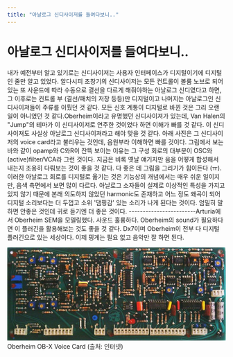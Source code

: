 ```yaml
---
title: "아날로그 신디사이저를 들여다보니.."
---
```

# 아날로그 신디사이저를 들여다보니..

내가 예전부터 알고 있기로는 신디사이저는 사용자 인터페이스가 디지털이기에 디지털인 줄만 알고 있었다. 알다시피 초창기의 신디사이저는 모든 컨트롤이 볼륨 노브로 되어있는 또 사운드에 따라 수동으로 결선을 다르게 해줘야하는 아날로그 신디였다고 하면, 그 이후로는 컨트롤 부 (결선/패치의 저장 등등)만 디지털이고 나머지는 아날로그인 신디사이져들이 주류를 이뤘던 것 같다. 모든 신호 계통이 디지털로 바뀐 것은 그리 오랜 일이 아니였던 것 같다.Oberheim이라고 유명했던 신디사이져가 있는데, Van Halen의 "Jump"의 테마가 이 신디사이져로 연주한 것이었다 하면 이해가 빠를 것 같다. 이 신디사이져도 사실상 아날로그 신디사이져라고 해야 맞을 것 같다. 아래 사진은 그 신디사이저의 voice card라고 불리우는 것인데, 음원부라 이해하면 빠를 것이다. 그림에서 보는 바와 같이 opamp와 C와R이 잔뜩 보이는 이유는 그 구성 회로의 대부분이 OSC와 (active)filter/VCA라 그런 것이다. 지금은 비록 옛날 얘기지만 음을 어떻게 합성해서 내는지 조용히 다뤄보는 것이 좋을 것 같다. 다 좋은 데 그림을 그리기가 힘이든다 (ㅠ).이러한 아날로그 회로를 디지털로 옮기는 것은 기능상의 개념에서는 매우 쉬운 일이지만, 음색 측면에서 보면 많이 다르다. 아날로그 소자들이 실제로 이상적인 특성을 가지고 있지 않기 때문에 본래 의도하지 않았던 harmonic도 존재하고 어느 정도 왜곡이 되어 디지털 소리보다는 더 두껍고 소위 '댐핑감' 있는 소리가 나게 된다는 것이다. 엄밀히 말하면 안좋은 것인데 귀로 듣기엔 더 좋은 것이다. ------------------------Arturia에서 Oberheim SEM을 모델링했다. 사운드 훌륭하다. Oberheim의 sound가 필요하다면 이 플러긴을 활용해보는 것도 좋을 것 같다. Dx7이며 Oberheim이 전부 다 디지털 플러긴으로 있는 세상이다. 이제 핑계는 필요 없고 음악만 잘 하면 된다. 





![image](/assets/images/959e6629a72da9d57a351d4a7283b2db.jpg)Oberheim OB-X Voice Card (출처: 인터넷)





